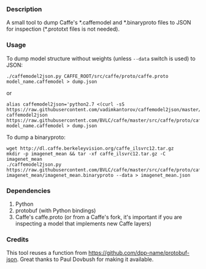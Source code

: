 ### Description
A small tool to dump Caffe's \*.caffemodel and \*.binaryproto files to JSON for inspection (\*.prototxt files is not needed).

### Usage
To dump model structure without weights (unless `--data` switch is used) to JSON:
```shell
./caffemodel2json.py CAFFE_ROOT/src/caffe/proto/caffe.proto model_name.caffemodel > dump.json
```
or
```shell
alias caffemodel2json='python2.7 <(curl -sS https://raw.githubusercontent.com/vadimkantorov/caffemodel2json/master/caffemodel2json.py)'
caffemodel2json https://raw.githubusercontent.com/BVLC/caffe/master/src/caffe/proto/caffe.proto model_name.caffemodel > dump.json
```

To dump a binaryproto:
```shell
wget http://dl.caffe.berkeleyvision.org/caffe_ilsvrc12.tar.gz
mkdir -p imagenet_mean && tar -xf caffe_ilsvrc12.tar.gz -C imagenet_mean
./caffemodel2json.py https://raw.githubusercontent.com/BVLC/caffe/master/src/caffe/proto/caffe.proto imagenet_mean/imagenet_mean.binaryproto --data > imagenet_mean.json
```

### Dependencies
1. Python
2. protobuf (with Python bindings)
3. Caffe's caffe.proto (or from a Caffe's fork, it's important if you are inspecting a model that implements new Caffe layers)

### Credits
This tool reuses a function from https://github.com/dpp-name/protobuf-json. Great thanks to Paul Dovbush for making it available.
